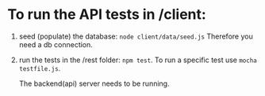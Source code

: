 # To run the API tests in /client:

1) seed (populate) the database: `node client/data/seed.js` Therefore you need a db connection.

2) run the tests in the /rest folder: `npm test`. To run a specific test use `mocha testfile.js`. 

    The backend(api) server needs to be running.
